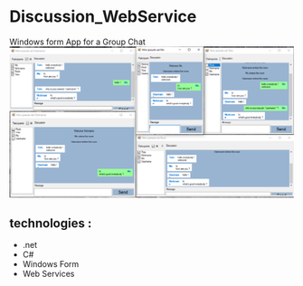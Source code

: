 # Discussion_WebService
Windows form App for a Group Chat  
![image](discussion%20en%20ligne.bmp)  
## technologies :
- .net
- C#
- Windows Form
- Web Services
